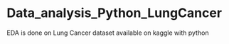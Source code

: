 # Data_analysis_Python_LungCancer
EDA is done on Lung Cancer dataset available on kaggle with python 
